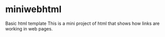 # miniwebhtml
Basic html template
This is a mini project of html that shows how links are working in web pages.


